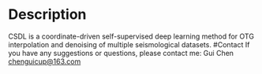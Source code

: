 # Description
CSDL is a coordinate-driven self-supervised deep learning method for OTG interpolation and denoising of multiple seismological datasets.
#Contact
If you have any suggestions or questions, please contact me:
Gui Chen 
chenguicup@163.com
